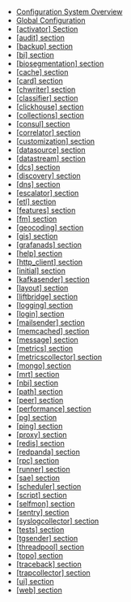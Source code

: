 * [Configuration System Overview](index.md)
* [Global Configuration](global.md)
* [[activator] Section](activator.md)
* [[audit] section](audit.md)
* [[backup] section](backup.md)
* [[bi] section](bi.md)
* [[biosegmentation] section](biosegmentation.md)
* [[cache] section](cache.md)
* [[card] section](card.md)
* [[chwriter] section](chwriter.md)
* [[classifier] section](classifier.md)
* [[clickhouse] section](clickhouse.md)
* [[collections] section](collections.md)
* [[consul] section](consul.md)
* [[correlator] section](correlator.md)
* [[customization] section](customization.md)
* [[datasource] section](datasource.md)
* [[datastream] section](datastream.md)
* [[dcs] section](dcs.md)
* [[discovery] section](discovery.md)
* [[dns] section](dns.md)
* [[escalator] section](escalator.md)
* [[etl] section](etl.md)
* [[features] section](features.md)
* [[fm] section](fm.md)
* [[geocoding] section](geocoding.md)
* [[gis] section](gis.md)
* [[grafanads] section](grafanads.md)
* [[help] section](help.md)
* [[http_client] section](http_client.md)
* [[initial] section](initial.md)
* [[kafkasender] section](kafkasender.md)
* [[layout] section](layout.md)
* [[liftbridge] section](liftbridge.md)
* [[logging] section](logging.md)
* [[login] section](login.md)
* [[mailsender] section](mailsender.md)
* [[memcached] section](memcached.md)
* [[message] section](message.md)
* [[metrics] section](metrics.md)
* [[metricscollector] section](metricscollector.md)
* [[mongo] section](mongo.md)
* [[mrt] section](mrt.md)
* [[nbi] section](nbi.md)
* [[path] section](path.md)
* [[peer] section](peer.md)
* [[performance] section](performance.md)
* [[pg] section](pg.md)
* [[ping] section](ping.md)
* [[proxy] section](proxy.md)
* [[redis] section](redis.md)
* [[redpanda] section](redpanda.md)
* [[rpc] section](rpc.md)
* [[runner] section](runner.md)
* [[sae] section](sae.md)
* [[scheduler] section](scheduler.md)
* [[script] section](script.md)
* [[selfmon] section](selfmon.md)
* [[sentry] section](sentry.md)
* [[syslogcollector] section](syslogcollector.md)
* [[tests] section](tests.md)
* [[tgsender] section](tgsender.md)
* [[threadpool] section](threadpool.md)
* [[topo] section](topo.md)
* [[traceback] section](traceback.md)
* [[trapcollector] section](trapcollector.md)
* [[ui] section](ui.md)
* [[web] section](web.md)
